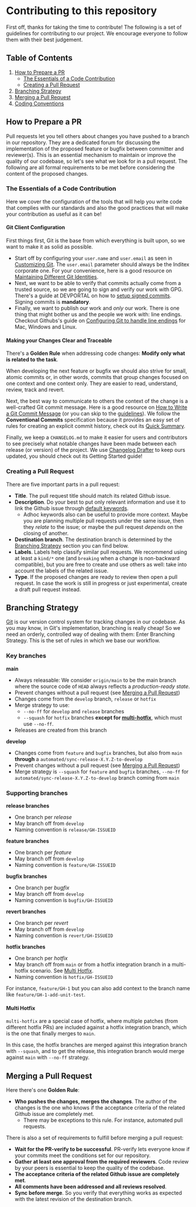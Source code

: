 # Contributing to this repository

First off, thanks for taking the time to contribute! The following is a set of guidelines for contributing to our project.
We encourage everyone to follow them with their best judgement.

## Table of Contents

1. [How to Prepare a PR](#how-to-prepare-a-pr)
   * [The Essentials of a Code Contribution](#the-essentials-of-a-code-contribution)
   * [Creating a Pull Request](#creating-a-pull-request)
2. [Branching Strategy](#branching-strategy)
3. [Merging a Pull Request](#merging-a-pull-request)
4. [Coding Conventions](code/CODING-CONVENTIONS.md)

## How to Prepare a PR
Pull requests let you tell others about changes you have pushed to a branch in our repository. They are a dedicated forum for discussing the implementation of the proposed feature or bugfix between committer and reviewer(s).
This is an essential mechanism to maintain or improve the quality of our codebase, so let's see what we look for in a pull request. The following are all formal requirements to be met before considering the content of the proposed changes.

### The Essentials of a Code Contribution

Here we cover the configuration of the tools that will help you write code that complies with our standards and also the good practices that will make your contribution as useful as it can be!

#### Git Client Configuration

First things first, Git is the base from which everything is built upon, so we want to make it as solid as possible.

- Start off by configuring your `user.name` and `user.email` as seen in [Customizing Git](https://git-scm.com/book/en/v2/Customizing-Git-Git-Configuration). The `user.email` parameter should always be the Inditex corporate one. For your convenience, here is a good resource on [Maintaining Different Git Identities](https://xam.io/2017/gitconfig/).
- Next, we want to be able to verify that commits actually come from a trusted source, so we are going to sign and verify our work with GPG.  There's a guide at DEVPORTAL on how to [setup signed commits](https://developers.inditex.com/tools/github/quickstart/?target=#setup-signed-commits). Signing commits is **mandatory**.
- Finally, we want to publish our work and *only* our work. There is one thing that might bother us and the people we work with: line endings. Checkout Githubs's guide on [Configuring Git to handle line endings](https://docs.github.com/en/github/using-git/configuring-git-to-handle-line-endings) for Mac, Windows and Linux.

#### Making your Changes Clear and Traceable

There's a **Golden Rule** when addressing code changes: **Modify only what is related to the task**.

When developing the next feature or bugfix we should also strive for small, atomic commits or, in other words, commits that group changes focused on one context and one context only.
They are easier to read, understand, review, track and revert.

Next, the best way to communicate to others the context of the change is a well-crafted Git commit message. Here is a good resource on [How to Write a Git Commit Message](https://chris.beams.io/posts/git-commit/) (or you can skip to the [guidelines](https://chris.beams.io/posts/git-commit/#seven-rules)). We follow the **Conventional Commits** specification because it provides an easy set of rules for creating an explicit commit history, check out its [Quick Summary](https://www.conventionalcommits.org/en/v1.0.0/#summary).

Finally, we keep a `CHANGELOG.md` to make it easier for users and contributors to see precisely what notable changes have been made between each release (or version) of the project.
We use [Changelog Drafter](https://developers.inditex.com/tools/changelog-drafter/index.html) to keep ours updated, you should check out its Getting Started guide!

### Creating a Pull Request

There are five important parts in a pull request:
- **Title**. The pull request title should match its related Github issue.
- **Description**. Do your best to put only relevant information and use it to link the Github issue through [default keywords](https://docs.github.com/en/free-pro-team@latest/github/managing-your-work-on-github/linking-a-pull-request-to-an-issue#linking-a-pull-request-to-an-issue-using-a-keyword).
  - Adhoc keywords also can be useful to provide more context. Maybe you are planning multiple pull requests under the same issue, then they _relate_ to the issue; or maybe the pull request _depends_ on the closing of another.
- **Destination branch**. The destination branch is determined by the [Branching Strategy](#branching-strategy) section you can find below.
- **Labels**. Labels help classify similar pull requests. We recommend using at least a `kind/*` one (and `breaking` when a change is non-backward compatible), but you are free to create and use others as well: take into account the labels of the related issue.
- **Type**. If the proposed changes are ready to review then open a pull request. In case the work is still in progress or just experimental, create a draft pull request instead.

## Branching Strategy

[Git](https://git-scm.com/) is our version control system for tracking changes in our codebase. As you may know, in Git's implementation, branching is really cheap!
So we need an orderly, controlled way of dealing with them: Enter Branching Strategy. This is the set of rules in which we base our workflow.

### Key branches

**main**
- Always releasable: We consider `origin/main` to be the main branch where the source code of `HEAD` always reflects a *production-ready state*.
- Prevent changes without a pull request (see [Merging a Pull Request](#merging-a-pull-request))
- Changes come from the `develop` branch, `release` or `hotfix`
- Merge strategy to use:
  - `--no-ff` for `develop` and `release` branches
  - `--squash` for `hotfix` branches **except for [multi-hotfix](#multi-hotfix)**, which must use `--no-ff`.
- Releases are created from this branch

**develop**
- Changes come from `feature` and `bugfix` branches, but also from `main` **through** a `automated/sync-release-X.Y.Z-to-develop`
- Prevent changes without a pull request (see [Merging a Pull Request](#merging-a-pull-request))
- Merge strategy is `--squash` for `feature` and `bugfix` branches, `--no-ff` for `automated/sync-release-X.Y.Z-to-develop` branch coming from `main`

### Supporting branches

**release branches**
- One branch per *release*
- May branch off from `develop`
- Naming convention is `release/GH-ISSUEID`

**feature branches**
- One branch per *feature*
- May branch off from `develop`
- Naming convention is `feature/GH-ISSUEID`

**bugfix branches**
- One branch per *bugfix*
- May branch off from `develop`
- Naming convention is `bugfix/GH-ISSUEID`

**revert branches**
- One branch per *revert*
- May branch off from `develop`
- Naming convention is `revert/GH-ISSUEID`

**hotfix branches**
- One branch per *hotfix*
- May branch off from `main` or from a hotfix integration branch in a multi-hotfix scenario. See [Multi Hotfix](#multi-hotfix).
- Naming convention is `hotfix/GH-ISSUEID`

For instance, `feature/GH-1` but you can also add context to the branch name like `feature/GH-1-add-unit-test`.

#### Multi Hotfix
`multi-hotfix` are a special case of hotfix, where multiple patches (from different hotfix PRs) are included against a hotfix integration branch, which is the one that finally merges to `main`.

In this case, the hotfix branches are merged against this integration branch with `--squash`, and to get the release, this integration branch would merge against `main` with `--no-ff` strategy.

## Merging a Pull Request

Here there's one **Golden Rule**:
- **Who pushes the changes, merges the changes**. The author of the changes is the one who knows if the acceptance criteria of the related Github issue are completely met.
  - There may be exceptions to this rule. For instance, automated pull requests.

There is also a set of requirements to fulfill before merging a pull request:
- **Wait for the PR-verify to be successful**. PR-verify lets everyone know if your commits meet the conditions set for our repository.
- **Gather at least one approval from the required reviewers**. Code review by your peers is essential to keep the quality of the codebase.
- **The acceptance criteria of the related Github issue are completely met**.
- **All comments have been addressed and all reviews resolved**.
- **Sync before merge**. So you verify that everything works as expected with the latest revision of the destination branch.
